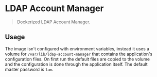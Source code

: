 # LDAP Account Manager

> Dockerized LDAP Account Manager.

## Usage

The image isn't configured with environment variables, instead it uses a volume
for `/var/lib/ldap-account-manager` that contains the application's
configuration files. On first run the default files are copied to the volume and
the configuration is done through the application itself. The default master
password is `lam`.
